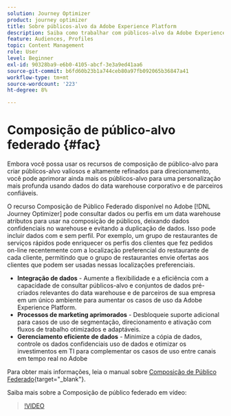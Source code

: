 ```yaml
---
solution: Journey Optimizer
product: journey optimizer
title: Sobre públicos-alvo da Adobe Experience Platform
description: Saiba como trabalhar com públicos-alvo da Adobe Experience Platform
feature: Audiences, Profiles
topic: Content Management
role: User
level: Beginner
exl-id: 90328ba9-e6b0-4105-abcf-3e3a9ed41aa6
source-git-commit: b6fd60b23b1a744ceb80a97fb092065b36847a41
workflow-type: tm+mt
source-wordcount: '223'
ht-degree: 8%

---
```


# Composição de público-alvo federado {#fac}

Embora você possa usar os recursos de composição de público-alvo para criar públicos-alvo valiosos e altamente refinados para direcionamento, você pode aprimorar ainda mais os públicos-alvo para uma personalização mais profunda usando dados do data warehouse corporativo e de parceiros confiáveis.

O recurso Composição de Público Federado disponível no Adobe [!DNL Journey Optimizer] pode consultar dados ou perfis em um data warehouse
atributos para usar na composição de públicos, deixando dados confidenciais no warehouse e evitando a duplicação de dados. Isso pode incluir dados com e sem perfil. Por exemplo, um grupo de restaurantes de serviços rápidos pode enriquecer os perfis dos clientes
que fez pedidos on-line recentemente com a localização preferencial do restaurante de cada cliente, permitindo que o grupo de restaurantes envie ofertas aos clientes que podem ser usadas nessas localizações preferenciais.

* **Integração de dados** - Aumente a flexibilidade e a eficiência com a capacidade de consultar públicos-alvo e conjuntos de dados pré-criados relevantes do data warehouse e de parceiros de sua empresa em um único ambiente para aumentar os casos de uso da Adobe Experience Platform.
* **Processos de marketing aprimorados** - Desbloqueie suporte adicional para casos de uso de segmentação, direcionamento e ativação com fluxos de trabalho otimizados e adaptáveis.
* **Gerenciamento eficiente de dados** - Minimize a cópia de dados, controle os dados confidenciais
uso de dados e otimizar os investimentos em TI para complementar os casos de uso entre canais em tempo real no Adobe

Para obter mais informações, leia o manual sobre [Composição de Público Federado](https://experienceleague.adobe.com/pt-br/docs/federated-audience-composition/using/home){target="_blank"}.

Saiba mais sobre a Composição de público federado em vídeo:

>[!VIDEO](https://video.tv.adobe.com/v/3450887?captions=por_br&quality=12)
